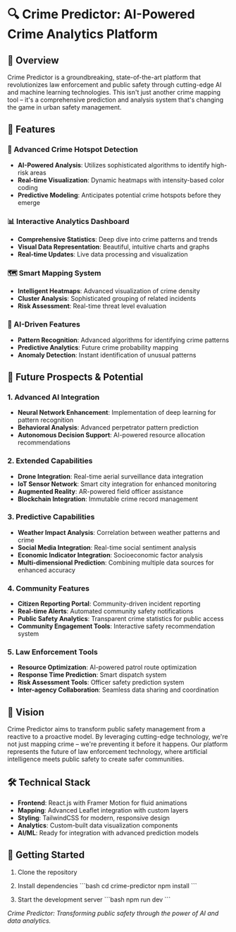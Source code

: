 # 🔍 Crime Predictor: AI-Powered Crime Analytics Platform

## 🌟 Overview

Crime Predictor is a groundbreaking, state-of-the-art platform that revolutionizes law enforcement and public safety through cutting-edge AI and machine learning technologies. This isn't just another crime mapping tool – it's a comprehensive prediction and analysis system that's changing the game in urban safety management.

## 🚀 Features

### 🎯 Advanced Crime Hotspot Detection
- **AI-Powered Analysis**: Utilizes sophisticated algorithms to identify high-risk areas
- **Real-time Visualization**: Dynamic heatmaps with intensity-based color coding
- **Predictive Modeling**: Anticipates potential crime hotspots before they emerge

### 📊 Interactive Analytics Dashboard
- **Comprehensive Statistics**: Deep dive into crime patterns and trends
- **Visual Data Representation**: Beautiful, intuitive charts and graphs
- **Real-time Updates**: Live data processing and visualization

### 🗺️ Smart Mapping System
- **Intelligent Heatmaps**: Advanced visualization of crime density
- **Cluster Analysis**: Sophisticated grouping of related incidents
- **Risk Assessment**: Real-time threat level evaluation

### 🤖 AI-Driven Features
- **Pattern Recognition**: Advanced algorithms for identifying crime patterns
- **Predictive Analytics**: Future crime probability mapping
- **Anomaly Detection**: Instant identification of unusual patterns

## 🔮 Future Prospects & Potential

### 1. Advanced AI Integration
- **Neural Network Enhancement**: Implementation of deep learning for pattern recognition
- **Behavioral Analysis**: Advanced perpetrator pattern prediction
- **Autonomous Decision Support**: AI-powered resource allocation recommendations

### 2. Extended Capabilities
- **Drone Integration**: Real-time aerial surveillance data integration
- **IoT Sensor Network**: Smart city integration for enhanced monitoring
- **Augmented Reality**: AR-powered field officer assistance
- **Blockchain Integration**: Immutable crime record management

### 3. Predictive Capabilities
- **Weather Impact Analysis**: Correlation between weather patterns and crime
- **Social Media Integration**: Real-time social sentiment analysis
- **Economic Indicator Integration**: Socioeconomic factor analysis
- **Multi-dimensional Prediction**: Combining multiple data sources for enhanced accuracy

### 4. Community Features
- **Citizen Reporting Portal**: Community-driven incident reporting
- **Real-time Alerts**: Automated community safety notifications
- **Public Safety Analytics**: Transparent crime statistics for public access
- **Community Engagement Tools**: Interactive safety recommendation system

### 5. Law Enforcement Tools
- **Resource Optimization**: AI-powered patrol route optimization
- **Response Time Prediction**: Smart dispatch system
- **Risk Assessment Tools**: Officer safety prediction system
- **Inter-agency Collaboration**: Seamless data sharing and coordination

## 🌈 Vision

Crime Predictor aims to transform public safety management from a reactive to a proactive model. By leveraging cutting-edge technology, we're not just mapping crime – we're preventing it before it happens. Our platform represents the future of law enforcement technology, where artificial intelligence meets public safety to create safer communities.

## 🛠️ Technical Stack

- **Frontend**: React.js with Framer Motion for fluid animations
- **Mapping**: Advanced Leaflet integration with custom layers
- **Styling**: TailwindCSS for modern, responsive design
- **Analytics**: Custom-built data visualization components
- **AI/ML**: Ready for integration with advanced prediction models

## 🚀 Getting Started

1. Clone the repository
2. Install dependencies
\`\`\`bash
cd crime-predictor
npm install
\`\`\`

3. Start the development server
\`\`\`bash
npm run dev
\`\`\`


*Crime Predictor: Transforming public safety through the power of AI and data analytics.*
